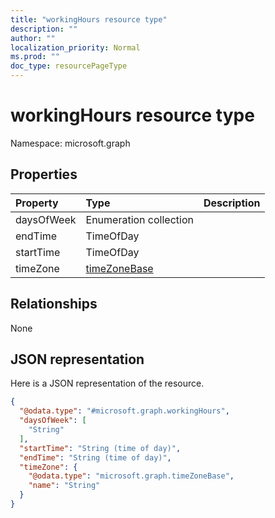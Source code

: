 ```yaml
---
title: "workingHours resource type"
description: ""
author: ""
localization_priority: Normal
ms.prod: ""
doc_type: resourcePageType
---
```


# workingHours resource type


Namespace: microsoft.graph



## Properties
|Property|Type|Description|
|:---|:---|:---|
|daysOfWeek|Enumeration collection||
|endTime|TimeOfDay||
|startTime|TimeOfDay||
|timeZone|[timeZoneBase](../resources/timezonebase.md)||

## Relationships
None

## JSON representation
Here is a JSON representation of the resource.
<!-- {
  "blockType": "resource",
  "@odata.type": "microsoft.graph.workingHours"
}
-->
``` json
{
  "@odata.type": "#microsoft.graph.workingHours",
  "daysOfWeek": [
    "String"
  ],
  "startTime": "String (time of day)",
  "endTime": "String (time of day)",
  "timeZone": {
    "@odata.type": "microsoft.graph.timeZoneBase",
    "name": "String"
  }
}
```

